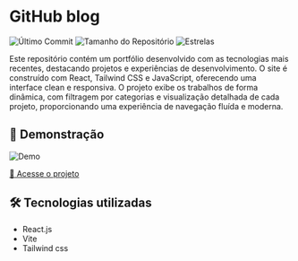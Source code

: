 # GitHub blog

![Último Commit](https://img.shields.io/github/last-commit/Ismaellucas-BR/Blog-Github)
![Tamanho do Repositório](https://img.shields.io/github/repo-size/Ismaellucas-BR/Blog-Github)
![Estrelas](https://img.shields.io/github/stars/Ismaellucas-BR/Blog-Github)


Este repositório contém um portfólio desenvolvido com as tecnologias mais recentes, destacando projetos e experiências de desenvolvimento. O site é construído com React, Tailwind CSS e JavaScript, oferecendo uma interface clean e responsiva. O projeto exibe os trabalhos de forma dinâmica, com filtragem por categorias e visualização detalhada de cada projeto, proporcionando uma experiência de navegação fluída e moderna.

## 🚀 Demonstração

![Demo](https://github.com/Ismaellucas-BR/React-Portfolio/blob/main/public/assets/developerismaellucasMain.png)

[🔗 Acesse o projeto]([https://developerismaellucas.com)

## 🛠️ Tecnologias utilizadas
- React.js
- Vite
- Tailwind css
